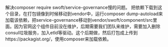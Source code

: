 解决composer require swoft/service-governance慢的问题。
把依赖下载到这个目录，在打包镜像到时候移动到vendor中，运行composer dump-autoload来加载该依赖，把service-governance移动到vendor/swoft/component/src里面。因为官网这个组件目前没在维护，后期需要我们团队来维护，需要加入删除consul垃圾服务，加入etld等驱动。这个后期做，然后打包成上传到https://packagist.org/，使用composer来加载依赖。